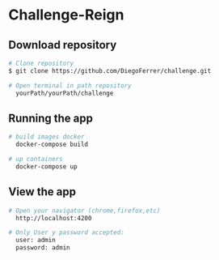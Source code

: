 # Challenge-Reign
## Download repository

```bash
# Clone repository
$ git clone https://github.com/DiegoFerrer/challenge.git

# Open terminal in path repository
  yourPath/yourPath/challenge
```

## Running the app

```bash
# build images docker
  docker-compose build

# up containers
  docker-compose up
```

## View the app

```bash
# Open your navigator (chrome,firefox,etc)
  http://localhost:4200

# Only User y password accepted:
  user: admin
  password: admin
```